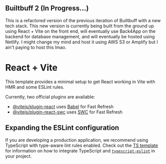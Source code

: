 ## Builtbuff 2 (In Progress...)

This is a refactored version of the previous iteration of Builtbuff with a new tech stack.
This new version is currently being built from the ground up using React + Vite on the front end, 
will eventually use Back4App on the backend for database management, and will eventually be hosted using Netlify. 
I might change my mind and host it using AWS S3 or Amplify but I ain't paying to host this lmao. 


# React + Vite


This template provides a minimal setup to get React working in Vite with HMR and some ESLint rules.

Currently, two official plugins are available:

- [@vitejs/plugin-react](https://github.com/vitejs/vite-plugin-react/blob/main/packages/plugin-react) uses [Babel](https://babeljs.io/) for Fast Refresh
- [@vitejs/plugin-react-swc](https://github.com/vitejs/vite-plugin-react/blob/main/packages/plugin-react-swc) uses [SWC](https://swc.rs/) for Fast Refresh

## Expanding the ESLint configuration

If you are developing a production application, we recommend using TypeScript with type-aware lint rules enabled. Check out the [TS template](https://github.com/vitejs/vite/tree/main/packages/create-vite/template-react-ts) for information on how to integrate TypeScript and [`typescript-eslint`](https://typescript-eslint.io) in your project.
